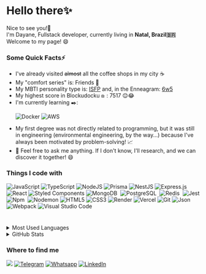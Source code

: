 <!--
**dayanelaura/dayanelaura** is a ✨ _special_ ✨ repository because its `README.md` (this file) appears on your GitHub profile.

Here are some ideas to get you started:

- 🔭 I’m currently working on ...
- 🌱 I’m currently learning ...
- 👯 I’m looking to collaborate on ...
- 🤔 I’m looking for help with ...
- 💬 Ask me about ...
- 📫 How to reach me: ...
- 😄 Pronouns: ...
- ⚡ Fun fact: ...
-->

<h1> Hello there✨ </h1>
<p>Nice to see you!👋</br> I'm Dayane, Fullstack developer, currently living in <b>Natal, Brazil🇧🇷</b> </br> Welcome to my page! 😄</p>

<h3>Some Quick Facts⚡ </h3>
<ul>
<li> I've already visited <del>almost</del> all the coffee shops in my city ☕ </li>
<li> My "comfort series" is: Friends 💜</li>
<li> My MBTI personality type is: <a href="https://br.indeed.com/conselho-de-carreira/desenvolvimento-de-carreira/personalidade-isfp#:~:text=O%20que%20significa%20ter%20personalidade%20ISFP&text=De%20maneira%20geral%2C%20quem%20tem,uso%20de%20suas%20habilidades%20cognitivas%20." >ISFP</a> and, in the Enneagram: <a href="https://boo.world/en/enneagram/type-6w5" >6w5</a> </li>
<li> My highest score in Blockudocku <img alt="Blockudocku" src="https://cdn.now.gg/apps-content/com.easybrain.block.puzzle.games/icon/blockudoku-puzzle.png" width="10"/> : 7517 😌😂 </li>
<li> I'm currently learning ✒️:
  
  ![Docker](https://img.shields.io/badge/Docker-2CA5E0?style=for-the-badge&logo=docker&logoColor=white)
  ![AWS](https://img.shields.io/badge/Amazon_AWS-FF9900?style=for-the-badge&logo=amazonaws&logoColor=white) 
</li>
<li> My first degree was not directly related to programming, but it was still in engineering (environmental engineering, by the way...) because I've always been motivated by problem-solving! 📈</li>
<li> 💬 Feel free to ask me anything. If I don't know, I'll research, and we can discover it together! 😄</li>
</ul>

<h3>Things I code with</h3>

  ![JavaScript](https://img.shields.io/badge/javascript-%23323330.svg?style=for-the-badge&logo=javascript&logoColor=%23F7DF1E)
  ![TypeScript](https://img.shields.io/badge/typescript-%23007ACC.svg?style=for-the-badge&logo=typescript&logoColor=white)
  ![NodeJS](https://img.shields.io/badge/node.js-6DA55F?style=for-the-badge&logo=node.js&logoColor=white)
  ![Prisma](https://img.shields.io/badge/Prisma-3982CE?style=for-the-badge&logo=Prisma&logoColor=white)
  ![NestJS](https://img.shields.io/badge/nestjs-%23E0234E.svg?style=for-the-badge&logo=nestjs&logoColor=white)
  ![Express.js](https://img.shields.io/badge/express.js-%23404d59.svg?style=for-the-badge&logo=express&logoColor=%2361DAFB)
  ![React](https://img.shields.io/badge/react-%2320232a.svg?style=for-the-badge&logo=react&logoColor=%2361DAFB)
  ![Styled Components](https://img.shields.io/badge/styled--components-DB7093?style=for-the-badge&logo=styled-components&logoColor=white)
  ![MongoDB](https://img.shields.io/badge/MongoDB-000?style=for-the-badge&logo=mongodb)&nbsp;
  ![PostgreSQL](https://img.shields.io/badge/-PostgreSQL-000?style=for-the-badge&logo=postgresql)&nbsp;
  ![Redis](https://img.shields.io/badge/Redis-000?&style=for-the-badge&logo=Redis&logoColor=red)&nbsp;
  ![Jest](https://img.shields.io/badge/-jest-%23C21325?style=for-the-badge&logo=jest&logoColor=white)
  ![Npm](https://img.shields.io/badge/Npm-000?style=for-the-badge&logo=npm&logoColor=white)&nbsp;
  ![Nodemon](https://img.shields.io/badge/NODEMON-%23323330.svg?style=for-the-badge&logo=nodemon&logoColor=%BBDEAD)
  ![HTML5](https://img.shields.io/badge/html5-%23E34F26.svg?style=for-the-badge&logo=html5&logoColor=white)
  ![CSS3](https://img.shields.io/badge/css3-%231572B6.svg?style=for-the-badge&logo=css3&logoColor=white)
  ![Render](https://img.shields.io/badge/Render-%46E3B7.svg?style=for-the-badge&logo=render&logoColor=white)
  ![Vercel](https://img.shields.io/badge/vercel-%23000000.svg?style=for-the-badge&logo=vercel&logoColor=white) 
  ![Git](https://img.shields.io/badge/git-%23F05033.svg?style=for-the-badge&logo=git&logoColor=white) 
  ![Json](https://img.shields.io/badge/-Json-000?&style=for-the-badge&logo=json)&nbsp;
  ![Webpack](https://img.shields.io/badge/webpack-%238DD6F9.svg?style=for-the-badge&logo=webpack&logoColor=black)
  ![Visual Studio Code](https://img.shields.io/badge/Visual%20Studio%20Code-0078d7.svg?style=for-the-badge&logo=visual-studio-code&logoColor=white) 

#
<details>
  <summary>Most Used Languages</summary>
  <img height="172em" alt="GitHub Top Languages" src="https://github-readme-stats.vercel.app/api/top-langs/?username=dayanelaura&layout=compact&langs_count=10&theme=midnight-purple&bg_color"/>
</details>
<details>
    <summary>GitHub Stats</summary>
    <img src="https://github-readme-stats.vercel.app/api?username=dayanelaura&theme=midnight-purple&show_icons=true" alt="gitstats" />
</details>

<h3>Where to find me</h3>
<p>
  <a href = "mailto:dayanelaura3@gmail.com"><img loading="lazy" src="https://img.shields.io/badge/Gmail-D14836?style=for-the-badge&logo=gmail&logoColor=white" target="_blank"></a>
  <a href="https://web.telegram.org/k/#@dayalaura" target="_blank"><img alt="Telegram" src="https://img.shields.io/badge/Telegram-2CA5E0?style=for-the-badge&logo=telegram&logoColor=white" /></a>
  <a href="https://wa.me/qr/XTXQX26JJB7MF1" target="_blank"><img alt="Whatsapp" src="https://img.shields.io/badge/WhatsApp-25D366?style=for-the-badge&logo=whatsapp&logoColor=white" /></a>
  <a href="https://www.linkedin.com/in/dayanelaura-webdev" target="_blank"><img alt="LinkedIn" src="https://img.shields.io/badge/linkedin-%230077B5.svg?&style=for-the-badge&logo=linkedin&logoColor=white" /></a>
</p>
